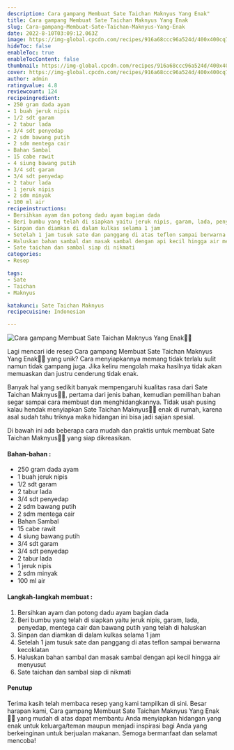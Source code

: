 ```yaml
---
description: Cara gampang Membuat Sate Taichan Maknyus Yang Enak"
title: Cara gampang Membuat Sate Taichan Maknyus Yang Enak
slug: Cara-gampang-Membuat-Sate-Taichan-Maknyus-Yang-Enak
date: 2022-8-10T03:09:12.063Z
image: https://img-global.cpcdn.com/recipes/916a68ccc96a524d/400x400cq70/photo.jpg
hideToc: false
enableToc: true
enableTocContent: false
thumbnail: https://img-global.cpcdn.com/recipes/916a68ccc96a524d/400x400cq70/photo.jpg
cover: https://img-global.cpcdn.com/recipes/916a68ccc96a524d/400x400cq70/photo.jpg
author: admin
ratingvalue: 4.8
reviewcount: 124
recipeingredient:
- 250 gram dada ayam
- 1 buah jeruk nipis
- 1/2 sdt garam
- 2 tabur lada
- 3/4 sdt penyedap
- 2 sdm bawang putih
- 2 sdm mentega cair
- Bahan Sambal
- 15 cabe rawit
- 4 siung bawang putih
- 3/4 sdt garam
- 3/4 sdt penyedap
- 2 tabur lada
- 1 jeruk nipis
- 2 sdm minyak
- 100 ml air
recipeinstructions:
- Bersihkan ayam dan potong dadu ayam bagian dada
- Beri bumbu yang telah di siapkan yaitu jeruk nipis, garam, lada, penyedap, mentega cair dan bawang putih yang telah di haluskan
- Sinpan dan diamkan di dalam kulkas selama 1 jam
- Setelah 1 jam tusuk sate dan panggang di atas teflon sampai berwarna kecoklatan
- Haluskan bahan sambal dan masak sambal dengan api kecil hingga air menyusut
- Sate taichan dan sambal siap di nikmati
categories:
- Resep

tags:
- Sate
- Taichan
- Maknyus

katakunci: Sate Taichan Maknyus
recipecuisine: Indonesian

---
```


![Cara gampang Membuat Sate Taichan Maknyus Yang Enak👩‍🍳](https://img-global.cpcdn.com/recipes/916a68ccc96a524d/400x400cq70/photo.jpg)

Lagi mencari ide resep Cara gampang Membuat Sate Taichan Maknyus Yang Enak👩‍🍳 yang unik? Cara menyiapkannya memang tidak terlalu sulit namun tidak gampang juga. Jika keliru mengolah maka hasilnya tidak akan memuaskan dan justru cenderung tidak enak.

Banyak hal yang sedikit banyak mempengaruhi kualitas rasa dari Sate Taichan Maknyus👩‍🍳, pertama dari jenis bahan, kemudian pemilihan bahan segar sampai cara membuat dan menghidangkannya. Tidak usah pusing kalau hendak menyiapkan Sate Taichan Maknyus👩‍🍳 enak di rumah, karena asal sudah tahu triknya maka hidangan ini bisa jadi sajian spesial.

Di bawah ini ada beberapa cara mudah dan praktis untuk membuat Sate Taichan Maknyus👩‍🍳 yang siap dikreasikan.

<!--inarticleads1-->

#### Bahan-bahan :

- 250 gram dada ayam
- 1 buah jeruk nipis
- 1/2 sdt garam
- 2 tabur lada
- 3/4 sdt penyedap
- 2 sdm bawang putih
- 2 sdm mentega cair
- Bahan Sambal
- 15 cabe rawit
- 4 siung bawang putih
- 3/4 sdt garam
- 3/4 sdt penyedap
- 2 tabur lada
- 1 jeruk nipis
- 2 sdm minyak
- 100 ml air

<!--inarticleads2-->

#### Langkah-langkah membuat :

1. Bersihkan ayam dan potong dadu ayam bagian dada
1. Beri bumbu yang telah di siapkan yaitu jeruk nipis, garam, lada, penyedap, mentega cair dan bawang putih yang telah di haluskan
1. Sinpan dan diamkan di dalam kulkas selama 1 jam
1. Setelah 1 jam tusuk sate dan panggang di atas teflon sampai berwarna kecoklatan
1. Haluskan bahan sambal dan masak sambal dengan api kecil hingga air menyusut
1. Sate taichan dan sambal siap di nikmati

#### Penutup

Terima kasih telah membaca resep yang kami tampilkan di sini. Besar harapan kami, Cara gampang Membuat Sate Taichan Maknyus Yang Enak👩‍🍳 yang mudah di atas dapat membantu Anda menyiapkan hidangan yang enak untuk keluarga/teman maupun menjadi inspirasi bagi Anda yang berkeinginan untuk berjualan makanan. Semoga bermanfaat dan selamat mencoba!